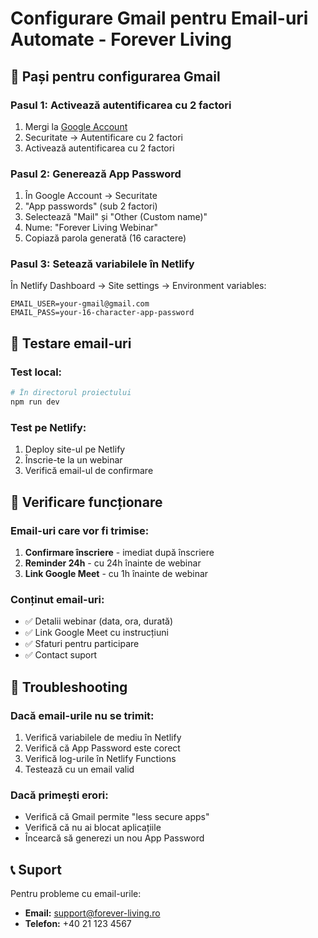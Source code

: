# Configurare Gmail pentru Email-uri Automate - Forever Living

## 🎯 Pași pentru configurarea Gmail

### Pasul 1: Activează autentificarea cu 2 factori
1. Mergi la [Google Account](https://myaccount.google.com/)
2. Securitate → Autentificare cu 2 factori
3. Activează autentificarea cu 2 factori

### Pasul 2: Generează App Password
1. În Google Account → Securitate
2. "App passwords" (sub 2 factori)
3. Selectează "Mail" și "Other (Custom name)"
4. Nume: "Forever Living Webinar"
5. Copiază parola generată (16 caractere)

### Pasul 3: Setează variabilele în Netlify
În Netlify Dashboard → Site settings → Environment variables:

```env
EMAIL_USER=your-gmail@gmail.com
EMAIL_PASS=your-16-character-app-password
```

## 📧 Testare email-uri

### Test local:
```bash
# În directorul proiectului
npm run dev
```

### Test pe Netlify:
1. Deploy site-ul pe Netlify
2. Înscrie-te la un webinar
3. Verifică email-ul de confirmare

## 🔧 Verificare funcționare

### Email-uri care vor fi trimise:
1. **Confirmare înscriere** - imediat după înscriere
2. **Reminder 24h** - cu 24h înainte de webinar
3. **Link Google Meet** - cu 1h înainte de webinar

### Conținut email-uri:
- ✅ Detalii webinar (data, ora, durată)
- ✅ Link Google Meet cu instrucțiuni
- ✅ Sfaturi pentru participare
- ✅ Contact suport

## 🚨 Troubleshooting

### Dacă email-urile nu se trimit:
1. Verifică variabilele de mediu în Netlify
2. Verifică că App Password este corect
3. Verifică log-urile în Netlify Functions
4. Testează cu un email valid

### Dacă primești erori:
- Verifică că Gmail permite "less secure apps"
- Verifică că nu ai blocat aplicațiile
- Încearcă să generezi un nou App Password

## 📞 Suport

Pentru probleme cu email-urile:
- **Email:** support@forever-living.ro
- **Telefon:** +40 21 123 4567 